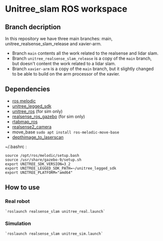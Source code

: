 # Unitree_slam ROS workspace

## Branch decription

In this repository we have three main branches: main, unitree_realsense_slam_release and xavier-arm.

* Branch `main` contents all the work related to the realsense and lidar slam.
* Branch `unitree_realsense_slam_release` is a copy of the `main` branch, but doesn't content the work related to a lidar slam. 
* Branch `xavier-arm` is a copy of the `main` branch, but it slightly changed to be able to build on the arm processor of the xavier.
  
## Dependencies

* [ros melodic](http://wiki.ros.org/melodic/Installation/Ubuntu)
* [unitree_legged_sdk](https://github.com/unitreerobotics/unitree_legged_sdk) 
* [unitree_ros](https://github.com/unitreerobotics/unitree_ros) (for sim only)
* [realsense_ros_gazebo](https://github.com/nilseuropa/realsense_ros_gazebo) (for sim only)
* [rtabmap_ros](https://github.com/introlab/rtabmap_ros)
* [realsense2_camera](https://github.com/IntelRealSense/realsense-ros)
* move_base `sudo apt install ros-melodic-move-base`
* [depthimage_to_laserscan](https://github.com/ros-perception/depthimage_to_laserscan)

~/.bashrc :

    source /opt/ros/melodic/setup.bash
    source /usr/share/gazebo-9/setup.sh
    export UNITREE_SDK_VERSION=3_2
    export UNITREE_LEGGED_SDK_PATH=~/unitree_legged_sdk
    export UNITREE_PLATFORM="amd64"

## How to use

### Real robot

    `roslaunch realsense_slam unitree_real.launch`
### Simulation

    `roslaunch realsense_slam unitree_sim.launch`
